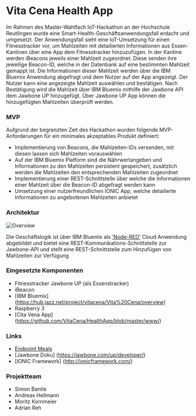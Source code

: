 # Vita Cena Health App

Im Rahmen des Master-Wahlfach IoT-Hackathon an der Hochschule Reutlingen wurde eine Smart-Health-Geschäftsanwendungsfall erdacht und umgesetzt. Der Anwendungsfall sieht eine IoT-Umsetzung für einen Fitnesstracker vor, um Mahlzeiten mit detailierten Informationen aus Essen-Kantinen über eine App dem Fitnesstracker hinzuzufügen. In der Kantine werden iBeacons jeweils einer Mahlzeit zugeordnet. Diese senden ihre jeweilige Beacon-ID, welche in der Datenbank auf eine bestimmten Mahlzeit gemappt ist. Die Informationen dieser Mahlzeit werden über die IBM Bluemix Anwendung abgefragt und dem Nutzer auf der App angezeigt. Der Nutzer kann eine angezeigte Mahlzeit auswählen und bestätigen. Nach Bestätigung wird die Mahlzeit über IBM Bluemix mithilfe der Jawbone API dem Jawbone UP hinzugefügt. Über Jawbone UP App können die hinzugefügten Mahlzeiten überprüft werden.

### MVP

Aufgrund der begrenzten Zeit des Hackathon wurden folgende MVP-Anforderungen für ein minimales akzeptables Produkt definiert:

* Implementierung von Beacons, die Mahlzeiten-IDs versenden, mit diesen lassen sich Mahlzeiten vorauswählen
* Auf der IBM Bluemix Platform sind die Nährwertangeben und Informationen zu den Mahlzeiten persistent gespeichert, zusätzlich werden die Mahlzeiten den entsprechenden Mahlzeiten zugeordnet
* Implementierung einer REST-Schnittstelle über welche die Informationen einer Mahlzeit über die Beacon-ID abgefragt werden kann
* Umsetzung einer nutzerfreundlichen IONIC App, welche detailierte Informationen zu angebotenen Mahlzeiten anbietet

### Architektur

![Overview](https://github.com/VitaCena/HealthApp/blob/master/Architektur.PNG)


Die Geschäftslogik ist über IBM Bluemix als ['Node-RED'](http://vita-cena.mybluemix.net/) Cloud Anwendung abgebildet und bietet eine REST-Kommunikations-Schnittstelle zur Jawbone-API und stellt eine REST-Schnittstelle zum Hinzufügen von Mahlzeiten zur Verfügung


### Eingesetzte Komponenten

* Fitnesstracker Jawbone UP (als Essenstracker)
* iBeacon
* [IBM Bluemix] (https://hub.jazz.net/project/vitacena/Vita%20Cena/overview)
* Raspberry 3
* [Cita Vena App] (https://github.com/VitaCena/HealthApp/blob/master/www/)

### Links

* [Endpoint Meals](https://jawbone.com/up/developer/endpoints/meals)
* [Jawbone Doku] (https://jawbone.com/up/developer/)
* [IONIC Framework] (http://ionicframework.com/)

### Projektteam

* Simon Bantle
* Andreas Hellmann
* Moritz Kornmeier
* Adrian Reh
